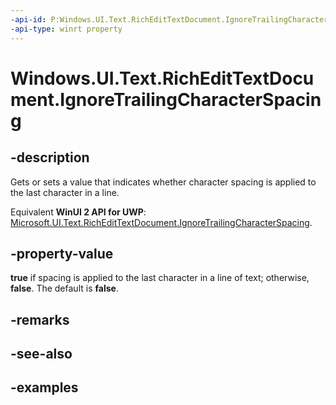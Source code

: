 ```yaml
---
-api-id: P:Windows.UI.Text.RichEditTextDocument.IgnoreTrailingCharacterSpacing
-api-type: winrt property
---
```


<!-- Property syntax.
public bool IgnoreTrailingCharacterSpacing { get;  set; }
-->

# Windows.UI.Text.RichEditTextDocument.IgnoreTrailingCharacterSpacing

## -description
Gets or sets a value that indicates whether character spacing is applied to the last character in a line.

Equivalent **WinUI 2 API for UWP**: [Microsoft.UI.Text.RichEditTextDocument.IgnoreTrailingCharacterSpacing](/windows/winui/api/microsoft.ui.text.richedittextdocument.ignoretrailingcharacterspacing).

## -property-value
**true** if spacing is applied to the last character in a line of text; otherwise, **false**. The default is **false**.

## -remarks

## -see-also

## -examples

